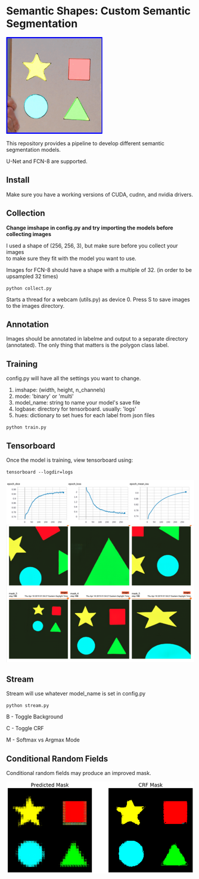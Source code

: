 # Semantic Shapes: Custom Semantic Segmentation 
![demo](docs/images/demo.gif)

This repository provides a pipeline to develop different semantic segmentation models.

U-Net and FCN-8 are supported.

## Install

Make sure you have a working versions of CUDA, cudnn, and nvidia drivers.


## Collection

**Change imshape in config.py and try importing the models before collecting images**

I used a shape of (256, 256, 3), but make sure before you collect your images\
to make sure they fit with the model you want to use.

Images for FCN-8 should have a shape with a multiple of 32. (in order to be upsampled 32 times)

`python collect.py`

Starts a thread for a webcam (utils.py) as device 0. Press S to save images to the images directory.

## Annotation

Images should be annotated in labelme and output to a separate directory (annotated).
The only thing that matters is the polygon class label.



## Training

config.py will have all the settings you want to change.

1. imshape: (width, height, n_channels)
2. mode: 'binary' or 'multi'
3. model_name: string to name your model's save file
4. logbase: directory for tensorboard. usually: 'logs'
5. hues: dictionary to set hues for each label from json files

`python train.py`

## Tensorboard

Once the model is training, view tensorboard using:

`tensorboard --logdir=logs`

![scalars_tab](docs/images/scalars.png)
![image_tab](docs/images/multi_semantic.png)

## Stream

Stream will use whatever model_name is set in config.py

`python stream.py`

B - Toggle Background

C - Toggle CRF

M - Softmax vs Argmax Mode

## Conditional Random Fields

Conditional random fields may produce an improved mask.

![crf](docs/images/crf.png)
